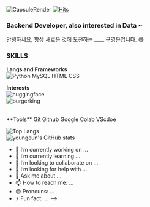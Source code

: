![CapsuleRender](https://capsule-render.vercel.app/api?type=waving&height=300&color=gradient&text=Hi,%20I'm%20Youngeun&textBg=false&fontSize=60)
[![Hits](https://hits.seeyoufarm.com/api/count/incr/badge.svg?url=https%3A%2F%2Fgithub.com%2Fyoungeunkoo%2Fhit-counter&count_bg=%237BB1EE&title_bg=%23656363&icon=&icon_color=%237CB8E4&title=%EB%B0%A9%EB%AC%B8%EC%9E%90%EC%88%98&edge_flat=false)](https://hits.seeyoufarm.com)

### Backend Developer, also interested in Data ~
안녕하세요, 항상 새로운 것에 도전하는 ____ 구영은입니다. 😄

### SKILLS
**Langs and Frameworks** <br>
![Python](https://img.shields.io/badge/Python-3776AB?style=for-the-badge&logo=python&logoColor=black)
MySQL
HTML
CSS



**Interests** <br>
![huggingface](https://img.shields.io/badge/huggingface-FFD21E?style=for-the-badge&logo=huggingface&logoColor=black)  <br>
![burgerking](https://img.shields.io/badge/burgerking-D62300?style=for-the-badge&logo=burgerking&logoColor=black)




<br>
**Tools** 
Git
Github
Google Colab
VScdoe





<br>

![Top Langs](https://github-readme-stats.vercel.app/api/top-langs/?username=youngeunkoo&layout=compact) <br>
![youngeun's GitHub stats](https://github-readme-stats.vercel.app/api?username=youngeunkoo&show_icons=true&theme=gruvbox)



- 🔭 I’m currently working on ...
- 🌱 I’m currently learning ...
- 👯 I’m looking to collaborate on ...
- 🤔 I’m looking for help with ...
- 💬 Ask me about ...
- 📫 How to reach me: ...
- 😄 Pronouns: ...
- ⚡ Fun fact: ...
-->
